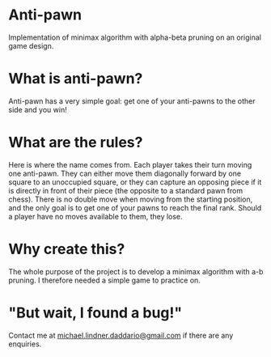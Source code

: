 # Anti-pawn

Implementation of minimax algorithm with alpha-beta pruning on an original game design.

# What is anti-pawn?

Anti-pawn has a very simple goal: get one of your anti-pawns to the other side and you win!

# What are the rules?

Here is where the name comes from. Each player takes their turn moving one anti-pawn. They can either move them diagonally forward by one square to an unoccupied square, or they can capture an opposing piece if it is directly in front of their piece (the opposite to a standard pawn from chess). There is no double move when moving from the starting position, and the only goal is to get one of your pawns to reach the final rank. Should a player have no moves available to them, they lose.

# Why create this?

The whole purpose of the project is to develop a minimax algorithm with a-b pruning. I therefore needed a simple game to practice on.

# "But wait, I found a bug!"

Contact me at michael.lindner.daddario@gmail.com if there are any enquiries.
